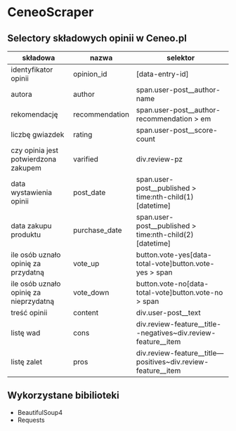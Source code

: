 # CeneoScraper
## Selectory składowych opinii w Ceneo.pl

| składowa | nazwa | selektor |
| --- | --- | --- |
| identyfikator opinii | opinion\_id | [data-entry-id] |
| autora | author | span.user-post\_\_author-name |
| rekomendację | recommendation | span.user-post\_\_author-recommendation \> em |
| liczbę gwiazdek | rating | span.user-post\_\_score-count |
| czy opinia jest potwierdzona zakupem | varified | div.review-pz |
| data wystawienia opinii | post\_date | span.user-post\_\_published \> time:nth-child(1)[datetime] |
| data zakupu produktu | purchase\_date | span.user-post\_\_published \> time:nth-child(2)[datetime] |
| ile osób uznało opinię za przydatną | vote\_up | button.vote-yes[data-total-vote]button.vote-yes \> span |
| ile osób uznało opinię za nieprzydatną | vote\_down | button.vote-no[data-total-vote]button.vote-no \> span |
| treść opinii | content | div.user-post\_\_text |
| listę wad | cons | div.review-feature\_\_title--negatives~div.review-feature\_\_item |
| listę zalet | pros | div.review-feature\_\_title—positives~div.review-feature\_\_item |

## Wykorzystane bibilioteki
- BeautifulSoup4
- Requests